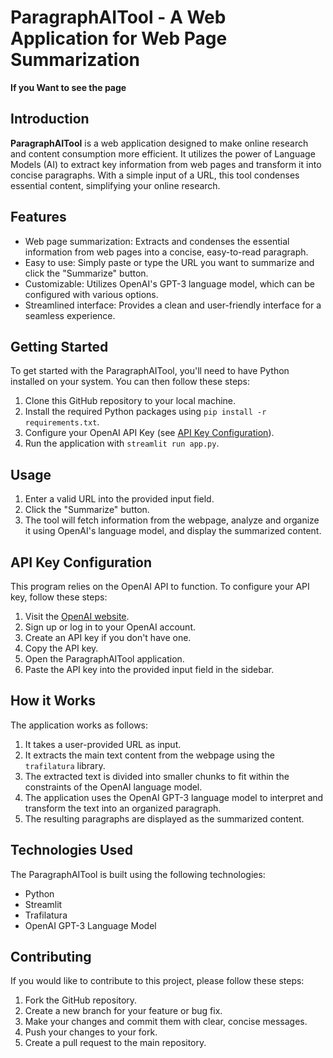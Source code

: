 # ParagraphAITool - A Web Application for Web Page Summarization

__If you Want to see the page__


## Introduction

**ParagraphAITool** is a web application designed to make online research and content consumption more efficient. It utilizes the power of Language Models (AI) to extract key information from web pages and transform it into concise paragraphs. With a simple input of a URL, this tool condenses essential content, simplifying your online research.

## Features

- Web page summarization: Extracts and condenses the essential information from web pages into a concise, easy-to-read paragraph.
- Easy to use: Simply paste or type the URL you want to summarize and click the "Summarize" button.
- Customizable: Utilizes OpenAI's GPT-3 language model, which can be configured with various options.
- Streamlined interface: Provides a clean and user-friendly interface for a seamless experience.

## Getting Started

To get started with the ParagraphAITool, you'll need to have Python installed on your system. You can then follow these steps:

1. Clone this GitHub repository to your local machine.
2. Install the required Python packages using `pip install -r requirements.txt`.
3. Configure your OpenAI API Key (see [API Key Configuration](#api-key-configuration)).
4. Run the application with `streamlit run app.py`.

## Usage

1. Enter a valid URL into the provided input field.
2. Click the "Summarize" button.
3. The tool will fetch information from the webpage, analyze and organize it using OpenAI's language model, and display the summarized content.

## API Key Configuration

This program relies on the OpenAI API to function. To configure your API key, follow these steps:

1. Visit the [OpenAI website](https://openai.com/).
2. Sign up or log in to your OpenAI account.
3. Create an API key if you don't have one.
4. Copy the API key.
5. Open the ParagraphAITool application.
6. Paste the API key into the provided input field in the sidebar.

## How it Works

The application works as follows:

1. It takes a user-provided URL as input.
2. It extracts the main text content from the webpage using the `trafilatura` library.
3. The extracted text is divided into smaller chunks to fit within the constraints of the OpenAI language model.
4. The application uses the OpenAI GPT-3 language model to interpret and transform the text into an organized paragraph.
5. The resulting paragraphs are displayed as the summarized content.

## Technologies Used

The ParagraphAITool is built using the following technologies:

- Python
- Streamlit
- Trafilatura
- OpenAI GPT-3 Language Model

## Contributing

If you would like to contribute to this project, please follow these steps:

1. Fork the GitHub repository.
2. Create a new branch for your feature or bug fix.
3. Make your changes and commit them with clear, concise messages.
4. Push your changes to your fork.
5. Create a pull request to the main repository.


